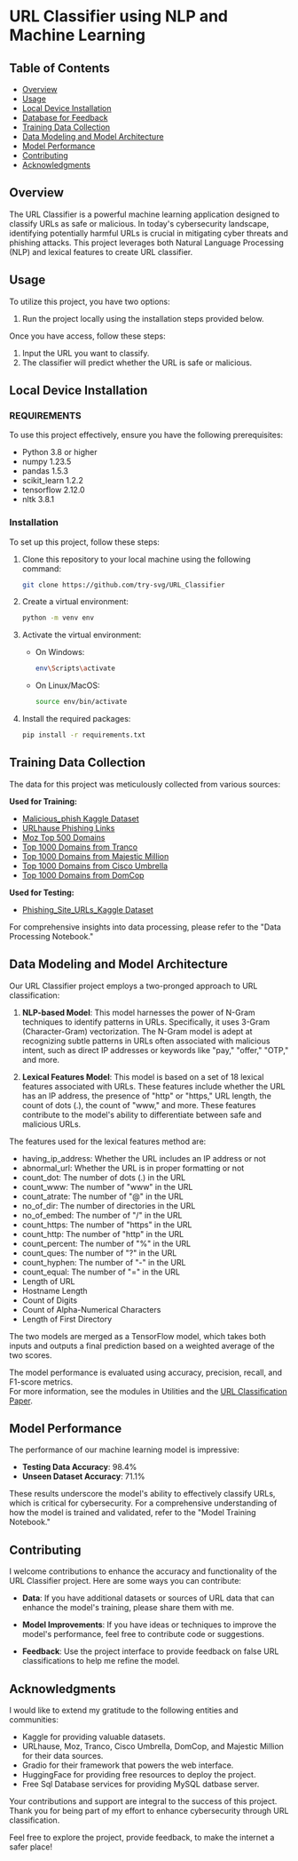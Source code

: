 
# URL Classifier using NLP and Machine Learning


## Table of Contents

- [Overview](#overview)
- [Usage](#usage)
- [Local Device Installation](#local-device-installation)
- [Database for Feedback](#database-for-feedback)
- [Training Data Collection](#training-data-collection)
- [Data Modeling and Model Architecture](#data-modeling-and-model-architecture)
- [Model Performance](#model-performance)
- [Contributing](#contributing)
- [Acknowledgments](#acknowledgments)

## Overview

The URL Classifier is a powerful machine learning application designed to classify URLs as safe or malicious. In today's cybersecurity landscape, identifying potentially harmful URLs is crucial in mitigating cyber threats and phishing attacks. This project leverages both Natural Language Processing (NLP) and lexical features to create URL classifier.


## Usage

To utilize this project, you have two options:

 
1. Run the project locally using the installation steps provided below.

Once you have access, follow these steps:

1. Input the URL you want to classify.
2. The classifier will predict whether the URL is safe or malicious.

## Local Device Installation
### REQUIREMENTS
To use this project effectively, ensure you have the following prerequisites:

- Python 3.8 or higher
- numpy 1.23.5
- pandas 1.5.3
- scikit_learn 1.2.2
- tensorflow 2.12.0
- nltk 3.8.1

### Installation
To set up this project, follow these steps:

1. Clone this repository to your local machine using the following command:
   ```bash
   git clone https://github.com/try-svg/URL_Classifier
   ```

2. Create a virtual environment:
   ```bash
   python -m venv env
   ```

3. Activate the virtual environment:
   - On Windows:
     ```bash
     env\Scripts\activate
     ```
   - On Linux/MacOS:
     ```bash
     source env/bin/activate
     ```

4. Install the required packages:
   ```bash
   pip install -r requirements.txt
   ```

## Training Data Collection

The data for this project was meticulously collected from various sources:

**Used for Training:**

- [Malicious_phish Kaggle Dataset](https://www.kaggle.com/datasets/sid321axn/malicious-urls-dataset)
- [URLhause Phishing Links](https://urlhaus.abuse.ch/)
- [Moz Top 500 Domains](https://moz.com/top-brands#:~:text=Learn%20about%20Moz%E2%80%99s%20newest%20metric%2C%20Brand%20Authority%20,%20%2093%20%2036%20more%20rows%20)
- [Top 1000 Domains from Tranco](https://tranco-list.eu/)
- [Top 1000 Domains from Majestic Million](https://majestic.com/reports/majestic-million)
- [Top 1000 Domains from Cisco Umbrella](https://s3-us-west-1.amazonaws.com/umbrella-static/index.html)
- [Top 1000 Domains from DomCop](https://www.domcop.com/top-10-million-domains)

**Used for Testing:**

- [Phishing_Site_URLs_Kaggle Dataset](https://www.kaggle.com/datasets/taruntiwarihp/phishing-site-urls)

For comprehensive insights into data processing, please refer to the "Data Processing Notebook."

## Data Modeling and Model Architecture

Our URL Classifier project employs a two-pronged approach to URL classification:

1. **NLP-based Model**: This model harnesses the power of N-Gram techniques to identify patterns in URLs. Specifically, it uses 3-Gram (Character-Gram) vectorization. The N-Gram model is adept at recognizing subtle patterns in URLs often associated with malicious intent, such as direct IP addresses or keywords like "pay," "offer," "OTP," and more.

2. **Lexical Features Model**: This model is based on a set of 18 lexical features associated with URLs. These features include whether the URL has an IP address, the presence of "http" or "https," URL length, the count of dots (.), the count of "www," and more. These features contribute to the model's ability to differentiate between safe and malicious URLs.

The features used for the lexical features method are:

- having_ip_address: Whether the URL includes an IP address or not
- abnormal_url: Whether the URL is in proper formatting or not
- count_dot: The number of dots (.) in the URL
- count_www: The number of "www" in the URL
- count_atrate: The number of "@" in the URL
- no_of_dir: The number of directories in the URL
- no_of_embed: The number of "/" in the URL
- count_https: The number of "https" in the URL
- count_http: The number of "http" in the URL
- count_percent: The number of "%" in the URL
- count_ques: The number of "?" in the URL
- count_hyphen: The number of "-" in the URL
- count_equal: The number of "=" in the URL
- Length of URL
- Hostname Length
- Count of Digits
- Count of Alpha-Numerical Characters
- Length of First Directory

The two models are merged as a TensorFlow model, which takes both inputs and outputs a final prediction based on a weighted average of the two scores.

The model performance is evaluated using accuracy, precision, recall, and F1-score metrics.<br>
For more information, see the modules in Utilities and the [URL Classification Paper](https://ieeexplore.ieee.org/document/10181514).

## Model Performance

The performance of our machine learning model is impressive:

- **Testing Data Accuracy**: 98.4%
- **Unseen Dataset Accuracy**: 71.1%

These results underscore the model's ability to effectively classify URLs, which is critical for cybersecurity. For a comprehensive understanding of how the model is trained and validated, refer to the "Model Training Notebook."

## Contributing

I welcome contributions to enhance the accuracy and functionality of the URL Classifier project. Here are some ways you can contribute:

- **Data**: If you have additional datasets or sources of URL data that can enhance the model's training, please share them with me.

- **Model Improvements**: If you have ideas or techniques to improve the model's performance, feel free to contribute code or suggestions.

- **Feedback**: Use the project interface to provide feedback on false URL classifications to help me refine the model.



## Acknowledgments

I would like to extend my gratitude to the following entities and communities:

- Kaggle for providing valuable datasets.
- URLhause, Moz, Tranco, Cisco Umbrella, DomCop, and Majestic Million for their data sources.
- Gradio for their framework that powers the web interface.
- HuggingFace for providing free resources to deploy the project.
- Free Sql Database services for providing MySQL datbase server.

Your contributions and support are integral to the success of this project. Thank you for being part of my effort to enhance cybersecurity through URL classification.

Feel free to explore the project, provide feedback, to make the internet a safer place!

